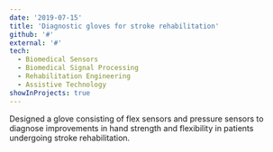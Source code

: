 ```yaml
---
date: '2019-07-15'
title: 'Diagnostic gloves for stroke rehabilitation'
github: '#'
external: '#'
tech:
  - Biomedical Sensors
  - Biomedical Signal Processing
  - Rehabilitation Engineering
  - Assistive Technology
showInProjects: true
---
```

Designed a glove consisting of flex sensors and pressure sensors to diagnose improvements in hand strength and flexibility in patients undergoing stroke rehabilitation.
